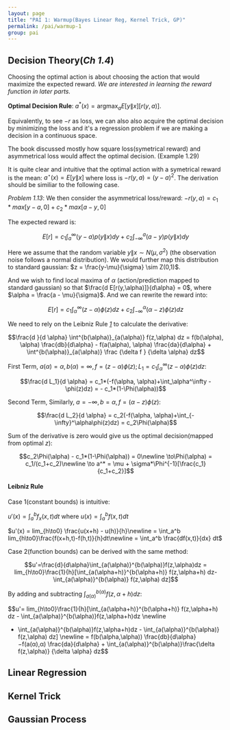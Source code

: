 ```yaml
---
layout: page
title: "PAI 1: Warmup(Bayes Linear Reg, Kernel Trick, GP)"
permalink: /pai/warmup-1
group: pai
---
```


## Decision Theory(*Ch 1.4*)

Choosing the optimal action is about choosing the action that would maximize the expected reward. *We are interested in learning the reward function in later parts.*

**Optimal Decision Rule**: $a^{*}(x) = \text{argmax}_a E[y\|x] [r(y,a)]$. 

Equivalently, to see $-r$ as loss, we can also also acquire the optimal decision by minimizing the loss and it's a regression problem if we are making a decision in a continuous space. 

The book discussed mostly how square loss(symetrical reward) and asymmetrical loss would affect the optimal decision. (Example 1.29)

It is quite clear and intuitive that the optimal action with a symetrical reward is the mean: $a^⋆(x) = E[y \| x]$ where loss is $-r(y,a) = (y-a)^2$. The derivation should be similiar to the following case. 

*Problem 1.13*: We then consider the asymmetrical loss/reward: $-r(y,a) = c_1 * max[y-a,0] + c_2 * max[a-y,0]$

The expected reward is:  

$$E[r] = c_1 \int_a^\infty (y-a) p(y\|x) dy + c_2 \int_{-\infty}^a (a-y) p(y\|x) dy$$

Here we assume that the random variable $y\|x \sim N(\mu, \sigma^2)$ (the observation noise follows a normal distribution). We would further map this distribution to standard gaussian: $z = \frac{y-\mu}{\sigma} \sim Z(0,1)$.

And we wish to find local maxima of $\alpha$ (action/prediction mapped to standard gaussian) so that $\frac{d E[r(y,\alpha)]}{d\alpha}  = 0$, where $\alpha = \frac{a - \mu}{\sigma}$. And we can rewrite the reward into: 

$$E[r] = c_1 \int_\alpha^\infty (z-\alpha) \phi(z) dz + c_2 \int_{-\infty}^\alpha (\alpha-z) \phi(z) dz$$

We need to rely on the Leibniz Rule [*1*](#leibniz-rule) to calculate the derivative: 

$$\frac{d }{d \alpha} \int^{b(\alpha)}_{a(\alpha)} f(z,\alpha) dz = f(b(\alpha), \alpha) \frac{db}{d\alpha} - f(a(\alpha), \alpha) \frac{da}{d\alpha} + \int^{b(\alpha)}_{a(\alpha)} \frac {\delta f } {\delta \alpha} dz$$

First Term, $a(\alpha) = \alpha, b(\alpha) = \infty, f = (z-\alpha)\phi(z); L_1 = c_1 \int_\alpha^\infty(z-\alpha)\phi(z)dz$: 

$$\frac{d L_1}{d \alpha} = c_1*(-f(\alpha, \alpha)+\int_\alpha^\infty -\phi(z)dz) =  - c_1*(1-\Phi(\alpha))$$

Second Term, Similarly, $a = -\infty, b = \alpha, f = (\alpha-z)\phi(z)$: 

$$\frac{d L_2}{d \alpha} =  c_2(-f(\alpha, \alpha)+\int_{-\infty}^\alpha\phi(z)dz) = c_2\Phi(\alpha)$$

Sum of the derivative is zero would give us the optimal decision(mapped from optimal $z$): 

$$c_2\Phi(\alpha) - c_1*(1-\Phi(\alpha)) = 0\newline
\to\Phi(\alpha) = c_1/(c_1+c_2)\newline
\to a^* = \mu + \sigma*\Phi^{-1}[\frac{c_1}{c_1+c_2}]$$

#### Leibniz Rule

Case 1(constant bounds) is intuitive: 

$u'(x) = \int_a^b f_x(x,t) dt$ where $u(x) = \int_a^bf(x,t)dt$

$u'(x) = lim_{h\to0} \frac{u(x+h) - u(h)}{h}\newline
 = \int_a^b lim_{h\to0}\frac{f(x+h,t)-f(h,t)}{h}dt\newline
 = \int_a^b \frac{df(x,t)}{dx} dt$

Case 2(function bounds) can be derived with the same method: 

$$u'=\frac{d}{d\alpha}\int_{a(\alpha)}^{b(\alpha)}f(z,\alpha)dz = lim_{h\to0}\frac{1}{h}[\int_{a(\alpha+h)}^{b(\alpha+h)} f(z,\alpha+h) dz- \int_{a(\alpha)}^{b(\alpha)} f(z,\alpha) dz]$$

By adding and subtracting $\int_{a(\alpha)}^{b(\alpha)}f(z,\alpha+h)dz$: 

$$u'= lim_{h\to0}\frac{1}{h}[\int_{a(\alpha+h)}^{b(\alpha+h)} f(z,\alpha+h) dz - \int_{a(\alpha)}^{b(\alpha)}f(z,\alpha+h)dz \newline
+ \int_{a(\alpha)}^{b(\alpha)}f(z,\alpha+h)dz - \int_{a(\alpha)}^{b(\alpha)} f(z,\alpha) dz] \newline 
= f(b(\alpha,\alpha)) \frac{db}{d\alpha} −f(a(α),α) \frac{da}{d\alpha} + \int_{a(\alpha)}^{b(\alpha)}\frac{\delta f(z,\alpha)} {\delta \alpha} dz$$

## Linear Regression

## Kernel Trick

## Gaussian Process
